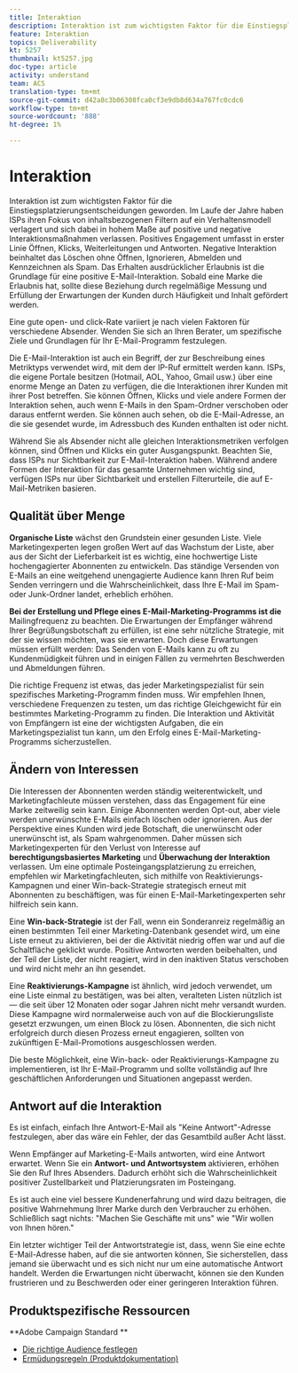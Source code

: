```yaml
---
title: Interaktion
description: Interaktion ist zum wichtigsten Faktor für die Einstiegsplatzierungsentscheidungen geworden.
feature: Interaktion
topics: Deliverability
kt: 5257
thumbnail: kt5257.jpg
doc-type: article
activity: understand
team: ACS
translation-type: tm+mt
source-git-commit: d42a8c3b06308fca0cf3e9db8d634a767fc0cdc6
workflow-type: tm+mt
source-wordcount: '888'
ht-degree: 1%

---
```



# Interaktion

Interaktion ist zum wichtigsten Faktor für die Einstiegsplatzierungsentscheidungen geworden. Im Laufe der Jahre haben ISPs ihren Fokus von inhaltsbezogenen Filtern auf ein Verhaltensmodell verlagert und sich dabei in hohem Maße auf positive und negative Interaktionsmaßnahmen verlassen. Positives Engagement umfasst in erster Linie Öffnen, Klicks, Weiterleitungen und Antworten. Negative Interaktion beinhaltet das Löschen ohne Öffnen, Ignorieren, Abmelden und Kennzeichnen als Spam. Das Erhalten ausdrücklicher Erlaubnis ist die Grundlage für eine positive E-Mail-Interaktion. Sobald eine Marke die Erlaubnis hat, sollte diese Beziehung durch regelmäßige Messung und Erfüllung der Erwartungen der Kunden durch Häufigkeit und Inhalt gefördert werden.

Eine gute open- und click-Rate variiert je nach vielen Faktoren für verschiedene Absender. Wenden Sie sich an Ihren Berater, um spezifische Ziele und Grundlagen für Ihr E-Mail-Programm festzulegen.

Die E-Mail-Interaktion ist auch ein Begriff, der zur Beschreibung eines Metriktyps verwendet wird, mit dem der IP-Ruf ermittelt werden kann. ISPs, die eigene Portale besitzen (Hotmail, AOL, Yahoo, Gmail usw.) über eine enorme Menge an Daten zu verfügen, die die Interaktionen ihrer Kunden mit ihrer Post betreffen. Sie können Öffnen, Klicks und viele andere Formen der Interaktion sehen, auch wenn E-Mails in den Spam-Ordner verschoben oder daraus entfernt werden. Sie können auch sehen, ob die E-Mail-Adresse, an die sie gesendet wurde, im Adressbuch des Kunden enthalten ist oder nicht.

Während Sie als Absender nicht alle gleichen Interaktionsmetriken verfolgen können, sind Öffnen und Klicks ein guter Ausgangspunkt. Beachten Sie, dass ISPs nur Sichtbarkeit zur E-Mail-Interaktion haben. Während andere Formen der Interaktion für das gesamte Unternehmen wichtig sind, verfügen ISPs nur über Sichtbarkeit und erstellen Filterurteile, die auf E-Mail-Metriken basieren.

## Qualität über Menge

**Organische Liste** wächst den Grundstein einer gesunden Liste. Viele Marketingexperten legen großen Wert auf das Wachstum der Liste, aber aus der Sicht der Lieferbarkeit ist es wichtig, eine hochwertige Liste hochengagierter Abonnenten zu entwickeln. Das ständige Versenden von E-Mails an eine weitgehend unengagierte Audience kann Ihren Ruf beim Senden verringern und die Wahrscheinlichkeit, dass Ihre E-Mail im Spam- oder Junk-Ordner landet, erheblich erhöhen.

**Bei der Erstellung und Pflege eines E-Mail-Marketing-Programms ist die** Mailingfrequenz zu beachten. Die Erwartungen der Empfänger während Ihrer Begrüßungsbotschaft zu erfüllen, ist eine sehr nützliche Strategie, mit der sie wissen möchten, was sie erwarten. Doch diese Erwartungen müssen erfüllt werden: Das Senden von E-Mails kann zu oft zu Kundenmüdigkeit führen und in einigen Fällen zu vermehrten Beschwerden und Abmeldungen führen.

Die richtige Frequenz ist etwas, das jeder Marketingspezialist für sein spezifisches Marketing-Programm finden muss. Wir empfehlen Ihnen, verschiedene Frequenzen zu testen, um das richtige Gleichgewicht für ein bestimmtes Marketing-Programm zu finden. Die Interaktion und Aktivität von Empfängern ist eine der wichtigsten Aufgaben, die ein Marketingspezialist tun kann, um den Erfolg eines E-Mail-Marketing-Programms sicherzustellen.

## Ändern von Interessen

Die Interessen der Abonnenten werden ständig weiterentwickelt, und Marketingfachleute müssen verstehen, dass das Engagement für eine Marke zeitweilig sein kann. Einige Abonnenten werden Opt-out, aber viele werden unerwünschte E-Mails einfach löschen oder ignorieren. Aus der Perspektive eines Kunden wird jede Botschaft, die unerwünscht oder unerwünscht ist, als Spam wahrgenommen. Daher müssen sich Marketingexperten für den Verlust von Interesse auf **berechtigungsbasiertes Marketing** und **Überwachung der Interaktion** verlassen. Um eine optimale Posteingangsplatzierung zu erreichen, empfehlen wir Marketingfachleuten, sich mithilfe von Reaktivierungs-Kampagnen und einer Win-back-Strategie strategisch erneut mit Abonnenten zu beschäftigen, was für einen E-Mail-Marketingexperten sehr hilfreich sein kann.

Eine **Win-back-Strategie** ist der Fall, wenn ein Sonderanreiz regelmäßig an einen bestimmten Teil einer Marketing-Datenbank gesendet wird, um eine Liste erneut zu aktivieren, bei der die Aktivität niedrig offen war und auf die Schaltfläche geklickt wurde. Positive Antworten werden beibehalten, und der Teil der Liste, der nicht reagiert, wird in den inaktiven Status verschoben und wird nicht mehr an ihn gesendet.

Eine **Reaktivierungs-Kampagne** ist ähnlich, wird jedoch verwendet, um eine Liste einmal zu bestätigen, was bei alten, veralteten Listen nützlich ist — die seit über 12 Monaten oder sogar Jahren nicht mehr versandt wurden. Diese Kampagne wird normalerweise auch von auf die Blockierungsliste gesetzt erzwungen, um einen Block zu lösen. Abonnenten, die sich nicht erfolgreich durch diesen Prozess erneut engagieren, sollten von zukünftigen E-Mail-Promotions ausgeschlossen werden.

Die beste Möglichkeit, eine Win-back- oder Reaktivierungs-Kampagne zu implementieren, ist Ihr E-Mail-Programm und sollte vollständig auf Ihre geschäftlichen Anforderungen und Situationen angepasst werden.

## Antwort auf die Interaktion

Es ist einfach, einfach Ihre Antwort-E-Mail als &quot;Keine Antwort&quot;-Adresse festzulegen, aber das wäre ein Fehler, der das Gesamtbild außer Acht lässt.

Wenn Empfänger auf Marketing-E-Mails antworten, wird eine Antwort erwartet. Wenn Sie ein **Antwort- und Antwortsystem** aktivieren, erhöhen Sie den Ruf Ihres Absenders. Dadurch erhöht sich die Wahrscheinlichkeit positiver Zustellbarkeit und Platzierungsraten im Posteingang.

Es ist auch eine viel bessere Kundenerfahrung und wird dazu beitragen, die positive Wahrnehmung Ihrer Marke durch den Verbraucher zu erhöhen. Schließlich sagt nichts: &quot;Machen Sie Geschäfte mit uns&quot; wie &quot;Wir wollen von Ihnen hören.&quot;

Ein letzter wichtiger Teil der Antwortstrategie ist, dass, wenn Sie eine echte E-Mail-Adresse haben, auf die sie antworten können, Sie sicherstellen, dass jemand sie überwacht und es sich nicht nur um eine automatische Antwort handelt. Werden die Erwartungen nicht überwacht, können sie den Kunden frustrieren und zu Beschwerden oder einer geringeren Interaktion führen.

## Produktspezifische Ressourcen

**Adobe Campaign Standard **

* [Die richtige Audience festlegen](https://experienceleague.adobe.com/docs/campaign-standard/using/communication-channels/delivery-bestpractices/define-the-right-audience.html)
* [Ermüdungsregeln (Produktdokumentation)](https://experienceleague.adobe.com/docs/campaign-standard/using/testing-and-sending/working-with-typology-rules/fatigue-rules.html)
